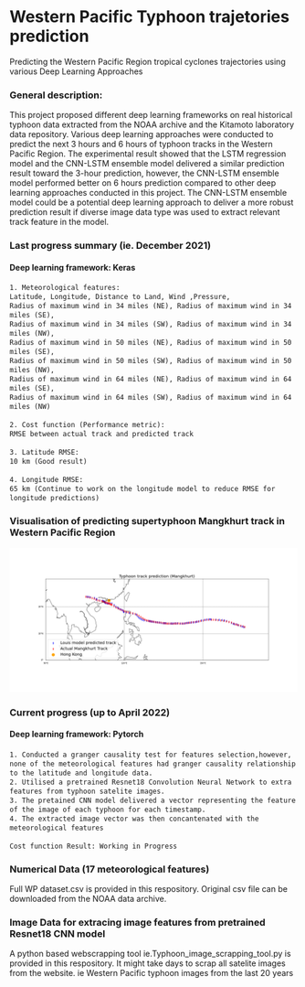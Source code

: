 # Western Pacific Typhoon trajetories prediction

Predicting the Western Pacific Region tropical cyclones trajectories using various Deep Learning Approaches


### General description: 

This project proposed different deep learning frameworks on real historical typhoon data extracted from the NOAA archive and the Kitamoto laboratory data repository. Various deep learning approaches were conducted to predict the next 3 hours and 6 hours of typhoon tracks in the Western Pacific Region. The experimental result showed that the LSTM regression model and the CNN-LSTM ensemble model delivered a similar prediction result toward the 3-hour prediction, however, the CNN-LSTM ensemble model performed better on 6 hours prediction compared to other deep learning approaches conducted in this project. The CNN-LSTM ensemble model could be a potential deep learning approach to deliver a more robust prediction result if diverse image data type was used to extract relevant track feature in the model.

### Last progress summary (ie. December 2021)
#### Deep learning framework: Keras
```
1. Meteorological features: 
Latitude, Longitude, Distance to Land, Wind ,Pressure, 
Radius of maximum wind in 34 miles (NE), Radius of maximum wind in 34 miles (SE), 
Radius of maximum wind in 34 miles (SW), Radius of maximum wind in 34 miles (NW), 
Radius of maximum wind in 50 miles (NE), Radius of maximum wind in 50 miles (SE), 
Radius of maximum wind in 50 miles (SW), Radius of maximum wind in 50 miles (NW), 
Radius of maximum wind in 64 miles (NE), Radius of maximum wind in 64 miles (SE), 
Radius of maximum wind in 64 miles (SW), Radius of maximum wind in 64 miles (NW) 

2. Cost function (Performance metric): 
RMSE between actual track and predicted track

3. Latitude RMSE: 
10 km (Good result)

4. Longitude RMSE: 
65 km (Continue to work on the longitude model to reduce RMSE for longitude predictions)
```

### Visualisation of predicting supertyphoon Mangkhurt track in Western Pacific Region
<p align="center"><img src="Visualisation of predicting super tyhoon Mangkhurt.png"\></p>

### Current progress (up to April 2022)
#### Deep learning framework: Pytorch
```
1. Conducted a granger causality test for features selection,however, none of the meteorological features had granger causality relationship to the latitude and longitude data. 
2. Utilised a pretrained Resnet18 Convolution Neural Network to extra features from typhoon satelite images. 
3. The pretained CNN model delivered a vector representing the feature of the image of each typhoon for each timestamp. 
4. The extracted image vector was then concantenated with the meteorological features 

Cost function Result: Working in Progress 

```
### Numerical Data (17 meteorological features)
Full WP dataset.csv is provided in this respository. Original csv file can be downloaded from the NOAA data archive.

### Image Data for extracing image features from pretrained Resnet18 CNN model
A python based webscrapping tool ie.Typhoon_image_scrapping_tool.py is provided in this respository. It might take days to scrap all satelite images from the website. ie Western Pacific typhoon images from the last 20 years
